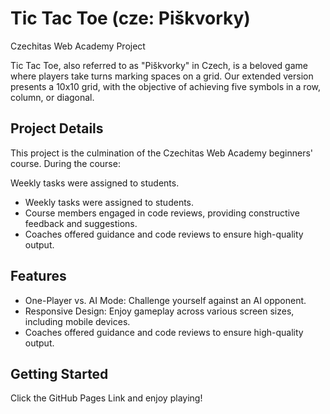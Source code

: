 <h1>Tic Tac Toe (cze: Piškvorky)</h1>
<p>Czechitas Web Academy Project</p>

Tic Tac Toe, also referred to as "Piškvorky" in Czech, is a beloved game where players take turns marking spaces on a grid. Our extended version presents a 10x10 grid, with the objective of achieving five symbols in a row, column, or diagonal.

<h2>Project Details</h2>
This project is the culmination of the Czechitas Web Academy beginners' course. During the course:

<p>Weekly tasks were assigned to students.</p>
<ul>
  <li>Weekly tasks were assigned to students.
</li>
  <li>Course members engaged in code reviews, providing constructive feedback and suggestions.
</li>
  <li>Coaches offered guidance and code reviews to ensure high-quality output.
</li>
</ul>

<h2>Features</h2>
<ul>
  <li>One-Player vs. AI Mode: Challenge yourself against an AI opponent.

</li>
  <li>Responsive Design: Enjoy gameplay across various screen sizes, including mobile devices.

</li>
  <li>Coaches offered guidance and code reviews to ensure high-quality output.
</li>
</ul>

<h2>Getting Started</h2>
<p>Click the GitHub Pages Link and enjoy playing!</p>
